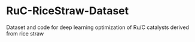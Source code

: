 # RuC-RiceStraw-Dataset
Dataset and code for deep learning optimization of Ru/C catalysts derived from rice straw
